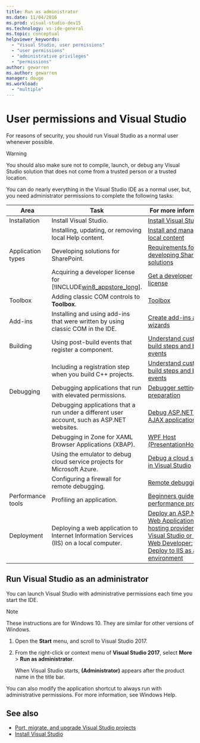 ```yaml
---
title: Run as administrator
ms.date: 11/04/2016
ms.prod: visual-studio-dev15
ms.technology: vs-ide-general
ms.topic: conceptual
helpviewer_keywords:
  - "Visual Studio, user permissions"
  - "user permissions"
  - "administrative privileges"
  - "permissions"
author: gewarren
ms.author: gewarren
manager: douge
ms.workload:
  - "multiple"
---
```

# User permissions and Visual Studio

For reasons of security, you should run Visual Studio as a normal user whenever possible.

> [!WARNING]
> You should also make sure not to compile, launch, or debug any Visual Studio solution that does not come from a trusted person or a trusted location.

You can do nearly everything in the Visual Studio IDE as a normal user, but, you need administrator permissions to complete the following tasks:

|Area|Task|For more information|
|----------|----------|--------------------------|
|Installation|Install Visual Studio.|[Install Visual Studio](../install/install-visual-studio.md)|
||Installing, updating, or removing local Help content.|[Install and manage local content](../ide/install-and-manage-local-content.md)|
|Application types|Developing solutions for SharePoint.|[Requirements for developing SharePoint solutions](../sharepoint/requirements-for-developing-sharepoint-solutions.md)|
||Acquiring a developer license for [!INCLUDE[win8_appstore_long](../debugger/includes/win8_appstore_long_md.md)].|[Get a developer license](http://go.microsoft.com/fwlink/?LinkID=241313)|
|Toolbox|Adding classic COM controls to **Toolbox**.|[Toolbox](../ide/reference/toolbox.md)|
|Add-ins|Installing and using add-ins that were written by using classic COM in the IDE.|[Create add-ins and wizards](http://msdn.microsoft.com/Library/c5a47c21-6668-4de3-898d-afa969317e73)|
|Building|Using post-build events that register a component.|[Understand custom build steps and build events](/cpp/ide/understanding-custom-build-steps-and-build-events)|
||Including a registration step when you build C++ projects.|[Understand custom build steps and build events](/cpp/ide/understanding-custom-build-steps-and-build-events)|
|Debugging|Debugging applications that run with elevated permissions.|[Debugger settings and preparation](../debugger/debugger-settings-and-preparation.md)|
||Debugging applications that a run under a different user account, such as ASP.NET websites.|[Debug ASP.NET and AJAX applications](../debugger/debugging-aspnet-and-ajax-applications.md)|
||Debugging in Zone for XAML Browser Applications (XBAP).|[WPF Host (PresentationHost.exe)](/dotnet/framework/wpf/app-development/wpf-host-presentationhost-exe)|
||Using the emulator to debug cloud service projects for Microsoft Azure.|[Debug a cloud service in Visual Studio](http://go.microsoft.com/fwlink/?LinkId=266725)|
||Configuring a firewall for remote debugging.|[Remote debugging](../debugger/remote-debugging.md)|
|Performance tools|Profiling an application.|[Beginners guide to performance profiling](../profiling/beginners-guide-to-performance-profiling.md)|
|Deployment|Deploying a web application to Internet Information Services (IIS) on a local computer.|[Deploy an ASP.NET Web Application to a hosting provider using Visual Studio or Visual Web Developer: Deploy to IIS as a test environment](http://go.microsoft.com/fwlink/?LinkId=266478)|

## Run Visual Studio as an administrator

You can launch Visual Studio with administrative permissions each time you start the IDE.

> [!NOTE]
> These instructions are for Windows 10. They are similar for other versions of Windows.

1. Open the **Start** menu, and scroll to Visual Studio 2017.

1. From the right-click or context menu of **Visual Studio 2017**, select **More** > **Run as administrator**.

   When Visual Studio starts, **(Administrator)** appears after the product name in the title bar.

You can also modify the application shortcut to always run with administrative permissions. For more information, see Windows Help.

## See also

- [Port, migrate, and upgrade Visual Studio projects](../porting/port-migrate-and-upgrade-visual-studio-projects.md)
- [Install Visual Studio](../install/install-visual-studio.md)